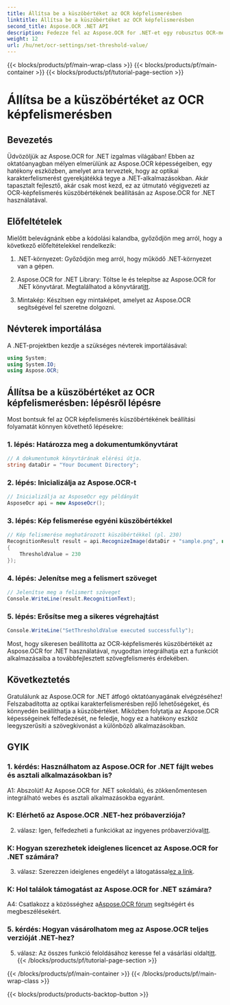 ```yaml
---
title: Állítsa be a küszöbértéket az OCR képfelismerésben
linktitle: Állítsa be a küszöbértéket az OCR képfelismerésben
second_title: Aspose.OCR .NET API
description: Fedezze fel az Aspose.OCR for .NET-et egy robusztus OCR-megoldás. Egyszerűen állítson be egyéni küszöbértékeket. Javítsa a szövegfelismerést alkalmazásaiban.
weight: 12
url: /hu/net/ocr-settings/set-threshold-value/
---
```


{{< blocks/products/pf/main-wrap-class >}}
{{< blocks/products/pf/main-container >}}
{{< blocks/products/pf/tutorial-page-section >}}

# Állítsa be a küszöbértéket az OCR képfelismerésben

## Bevezetés

Üdvözöljük az Aspose.OCR for .NET izgalmas világában! Ebben az oktatóanyagban mélyen elmerülünk az Aspose.OCR képességeiben, egy hatékony eszközben, amelyet arra terveztek, hogy az optikai karakterfelismerést gyerekjátékká tegye a .NET-alkalmazásokban. Akár tapasztalt fejlesztő, akár csak most kezd, ez az útmutató végigvezeti az OCR-képfelismerés küszöbértékének beállításán az Aspose.OCR for .NET használatával.

## Előfeltételek

Mielőtt belevágnánk ebbe a kódolási kalandba, győződjön meg arról, hogy a következő előfeltételekkel rendelkezik:

1. .NET-környezet: Győződjön meg arról, hogy működő .NET-környezet van a gépen.

2.  Aspose.OCR for .NET Library: Töltse le és telepítse az Aspose.OCR for .NET könyvtárat. Megtalálhatod a könyvtárat[itt](https://releases.aspose.com/ocr/net/).

3. Mintakép: Készítsen egy mintaképet, amelyet az Aspose.OCR segítségével fel szeretne dolgozni.

## Névterek importálása

A .NET-projektben kezdje a szükséges névterek importálásával:

```csharp
using System;
using System.IO;
using Aspose.OCR;
```

## Állítsa be a küszöbértéket az OCR képfelismerésben: lépésről lépésre

Most bontsuk fel az OCR képfelismerés küszöbértékének beállítási folyamatát könnyen követhető lépésekre:

### 1. lépés: Határozza meg a dokumentumkönyvtárat

```csharp
// A dokumentumok könyvtárának elérési útja.
string dataDir = "Your Document Directory";
```

### 2. lépés: Inicializálja az Aspose.OCR-t

```csharp
// Inicializálja az AsposeOcr egy példányát
AsposeOcr api = new AsposeOcr();
```

### 3. lépés: Kép felismerése egyéni küszöbértékkel

```csharp
// Kép felismerése meghatározott küszöbértékkel (pl. 230)
RecognitionResult result = api.RecognizeImage(dataDir + "sample.png", new RecognitionSettings
{
    ThresholdValue = 230
});
```

### 4. lépés: Jelenítse meg a felismert szöveget

```csharp
// Jelenítse meg a felismert szöveget
Console.WriteLine(result.RecognitionText);
```

### 5. lépés: Erősítse meg a sikeres végrehajtást

```csharp
Console.WriteLine("SetThresholdValue executed successfully");
```

Most, hogy sikeresen beállította az OCR-képfelismerés küszöbértékét az Aspose.OCR for .NET használatával, nyugodtan integrálhatja ezt a funkciót alkalmazásaiba a továbbfejlesztett szövegfelismerés érdekében.

## Következtetés

Gratulálunk az Aspose.OCR for .NET átfogó oktatóanyagának elvégzéséhez! Felszabadította az optikai karakterfelismerésben rejlő lehetőségeket, és könnyedén beállíthatja a küszöbértéket. Miközben folytatja az Aspose.OCR képességeinek felfedezését, ne feledje, hogy ez a hatékony eszköz leegyszerűsíti a szövegkivonást a különböző alkalmazásokban.

## GYIK

### 1. kérdés: Használhatom az Aspose.OCR for .NET fájlt webes és asztali alkalmazásokban is?

A1: Abszolút! Az Aspose.OCR for .NET sokoldalú, és zökkenőmentesen integrálható webes és asztali alkalmazásokba egyaránt.

### K: Elérhető az Aspose.OCR .NET-hez próbaverziója?

 2. válasz: Igen, felfedezheti a funkciókat az ingyenes próbaverzióval[itt](https://releases.aspose.com/).

### K: Hogyan szerezhetek ideiglenes licencet az Aspose.OCR for .NET számára?

 3. válasz: Szerezzen ideiglenes engedélyt a látogatással[ez a link](https://purchase.aspose.com/temporary-license/).

### K: Hol találok támogatást az Aspose.OCR for .NET számára?

 A4: Csatlakozz a közösséghez a[Aspose.OCR fórum](https://forum.aspose.com/c/ocr/16) segítségért és megbeszélésekért.

### 5. kérdés: Hogyan vásárolhatom meg az Aspose.OCR teljes verzióját .NET-hez?

 5. válasz: Az összes funkció feloldásához keresse fel a vásárlási oldalt[itt](https://purchase.aspose.com/buy).
{{< /blocks/products/pf/tutorial-page-section >}}

{{< /blocks/products/pf/main-container >}}
{{< /blocks/products/pf/main-wrap-class >}}

{{< blocks/products/products-backtop-button >}}
